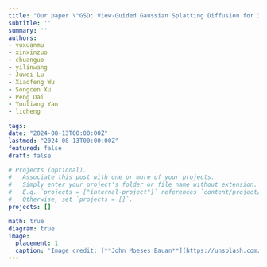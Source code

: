 ```yaml
---
title: "Our paper \"GSD: View-Guided Gaussian Splatting Diffusion for 3D Reconstruction\" is accepted by European Conference on Computer Vision (ECCV) 2024!"
subtitle: ''
summary: ''
authors:
- yuxuanmu
- xinxinzuo
- chuanguo
- yilinwang
- Juwei Lu
- Xiaofeng Wu
- Songcen Xu
- Peng Dai
- Youliang Yan
- licheng

tags:
date: "2024-08-13T00:00:00Z"
lastmod: "2024-08-13T00:00:00Z"
featured: false
draft: false

# Projects (optional).
#   Associate this post with one or more of your projects.
#   Simply enter your project's folder or file name without extension.
#   E.g. `projects = ["internal-project"]` references `content/project/deep-learning/index.md`.
#   Otherwise, set `projects = []`.
projects: []

math: true
diagram: true
image:
  placement: 1
  caption: 'Image credit: [**John Moeses Bauan**](https://unsplash.com/photos/OGZtQF8iC0g)'
---
```

